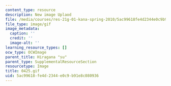 ```yaml
---
content_type: resource
description: New image Uplaod
file: /media/courses/res-21g-01-kana-spring-2010/5ac99618fe4d2344e0c9b91e8c080936_0425.gif
file_type: image/gif
image_metadata:
  caption: ''
  credit: ''
  image-alt: ''
learning_resource_types: []
ocw_type: OCWImage
parent_title: Hiragana "su"
parent_type: SupplementalResourceSection
resourcetype: Image
title: 0425.gif
uid: 5ac99618-fe4d-2344-e0c9-b91e8c080936
---
```

